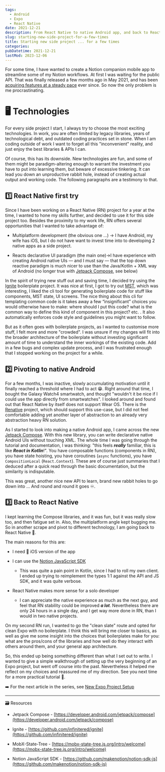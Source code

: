 ```yaml
---
tags:
  - Android
  - Expo
  - React Native
date: 2021-12-21
description: From React Native to native Android app, and back to React Native again.
slug: starting-new-side-project-for-a-few-times
title: Starting new side project ... for a few times
categories:
pubDatetime: 2021-12-21
lastMod: 2023-12-06
---
```


For some time, I have wanted to create a Notion companion mobile app to streamline some of my Notion workflows. At first I was waiting for the public API. That was finally released a few months ago in May 2021, and has been [acquiring features at a steady pace](https://developers.notion.com/changelog?page=1) ever since. So now the only problem is me procrastinating.

# 🖥 Technologies

For every side project I start, I always try to choose the most exciting technologies. In work, you are often limited by legacy libraries, years of technological debt, and outdated coding practices set in stone. When I am coding outside of work I want to forget all this "inconvenient" reality, and just enjoy the best libraries & APIs I can.

Of course, this has its downside. New technologies are fun, and some of them might be paradigm-altering enough to warrant the investment you have to put into learning them, but beware of excessive tinkering. It can lead you down an unproductive rabbit hole, instead of creating actual output and working code. The following paragraphs are a testimony to that.

## 1️⃣ React Native first try

Since I have been working on a React Native (RN) project for a year at the time, I wanted to hone my skills further, and decided to use it for this side project too. Besides the proximity to my work life, RN offers several opportunities that I wanted to take advantage of:

- Multiplatform development (the obvious one ...) → I have Android, my wife has iOS, but I do not have want to invest time into to developing 2 native apps as a side project.

- Reacts declarative UI paradigm (the main one)→I have experience with creating Android native UIs — and I must say — that the top down reactive paradigm is much nicer to use than the Java/Kotlin + XML way of Android (no longer true with [Jetpack Compose](https://developer.android.com/jetpack/compose), see below)

In the spirit of trying new stuff out and saving time, I decided try using the [Ignite](https://github.com/infinitered/ignite) boilerplate project. It was nice at first, I got to try out [MST](https://mobx-state-tree.js.org/intro/welcome), which was interesting, I liked the cli tool for generating boilerplate code for stuff like components, MST state, UI screens. The nice thing about this cli for templating common code is it takes away a few “insignificant” choices you would otherwise have to make: where should I put this code? what is the common way to define this kind of component in this project? etc. . It also automatically enforces code style and guidelines you might want to follow.

But as it often goes with boilerplate projects, as I wanted to customise more stuff, I felt more and more "crowded". I was unsure if my changes will fit into the broader architecture of the boilerplate without investing significant amount of time to understand the inner workings of the existing code. Add in a few bugs and complex update process, and I was frustrated enough that I stopped working on the project for a while.

## 2️⃣ Pivoting to native Android

For a few months, I was inactive, slowly accumulating motivation until it finally reached a threshold where I had to act 😁. Right around that time, I bought the Galaxy Watch4 smartwatch, and thought "wouldn't it be nice if I could use the app directly from smartwatches". I looked around and found out that React Native by itself does not support Wear OS. There is the [Renative](https://github.com/pavjacko/renative) project, which should support this use-case, but I did not feel comfortable adding yet another layer of abstraction to an already very abstraction heavy RN solution.

As I started to look into making a native Android app, I came across the new [Jetpack Compose](https://developer.android.com/jetpack/compose). With this new library, you can write declarative native Android UIs without touching XML. The whole time I was going through the tutorial and documentation, I was thinking: "this feels **_really_** familiar, this is like **_React in Kotlin_**!". You have composable functions (components in RN), you have state hoisting, you have coroutines (`async` functions), you have `CompositionLocal` (`React.Context`). These are of course just summaries that I deduced after a quick read through the basic documentation, but the similarity is indisputable.

This was great, another nice new API to learn, brand new rabbit holes to go down into ... And round and round it goes ♾️.

## 3️⃣ Back to React Native

I kept learning the Compose libraries, and it was fun, but it was really slow too, and then fatigue set in. Also, the multiplatform angle kept bugging me. So in another scrape and pivot to different technology, I am going back to React Native 🙊.

The main reasons for this are:

- I need 🍏 iOS version of the app

- I can use the [Notion JavaScript SDK](https://github.com/makenotion/notion-sdk-js)

  - This was quite a pain point in Kotlin, since I had to roll my own client. I ended up trying to reimplement the types 1:1 against the API and JS SDK, and it was quite verbose.

- React Native makes more sense for a solo developer

  - I can appreciate the native experience as much as the next guy, and feel that RN stability could be improved **_a lot_**. Nevertheless there are only 24 hours in a single day, and I get way more done in RN, than I would in two native projects.

On my second RN run, I wanted to go the "clean slate" route and opted for clean Expo with no boilerplate. I think this will bring me closer to basics, as well as give me some insight into the choices that boilerplates make for you: what are the pros/cons of the libraries and how well do they interact with others around them, and your general app architecture.

So, this ended up being something different than what I set out to write. I wanted to give a simple walkthrough of setting up the very beginning of an Expo project, but went off course into the past. Nevertheless it helped me reflect on my choices and reassured me of my direction. See you next time for a more practical tutorial 👋.

➡️ For the next article in the series, see <a href="/posts/new-expo-project-setup">New Expo Project Setup</a>

---

🗃 Resources

- Jetpack Compose - [https://developer.android.com/jetpack/compose](https://developer.android.com/jetpack/compose)

- Ignite - [https://github.com/infinitered/ignite](https://github.com/infinitered/ignite)

- MobX-State-Tree - [https://mobx-state-tree.js.org/intro/welcome](https://mobx-state-tree.js.org/intro/welcome)

- Notion JavaScript SDK - [https://github.com/makenotion/notion-sdk-js](https://github.com/makenotion/notion-sdk-js)
